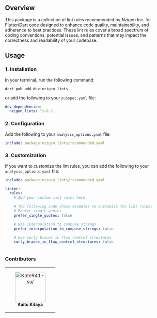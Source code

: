## Overview

This package is a collection of lint rules recommended by Nzigen Inc. for Flutter/Dart code designed to enhance code quality, maintainability, and adherence to best practices. 
These lint rules cover a broad spectrum of coding conventions, potential issues, and patterns that may impact the correctness and readability of your codebase.

## Usage

### 1. Installation

In your terminal, run the following command:
```shell
dart pub add dev:nzigen_lints
```

or add the following to your `pubspec.yaml` file:

```yaml
dev_dependencies:
  nzigen_lints: ^1.0.3
```

### 2. Configuration
Add the following to your `analysis_options.yaml` file:

```yaml
include: package:nzigen_lints/recommended.yaml
```

### 3. Customization
If you want to customize the lint rules, you can add the following to your `analysis_options.yaml` file:

```yaml
include: package:nzigen_lints/recommended.yaml

linter:
  rules:
    # Add your custom lint rules here

    # The following code shows examples to customize the lint rules:
    # Prefer single quotes
    prefer_single_quotes: false

    # Use interpolation to compose strings
    prefer_interpolation_to_compose_strings: false

    # Use curly braces in flow control structures
    curly_braces_in_flow_control_structures: false
  
```

### Contributors

<table>
<tr>
    <td align="center" style="word-wrap: break-word; width: 150.0; height: 150.0">
        <a href=https://github.com/Kate941-su>
            <img src=https://avatars.githubusercontent.com/u/62321671?v=4 width="100;"  alt=Kate941-su/>
            <br />
            <sub style="font-size:14px"><b>Kaito Kitaya</b></sub>
        </a>
    </td>
</tr>
</table>
